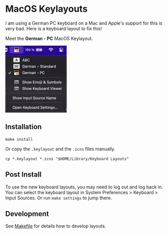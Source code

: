 MacOS Keylayouts
================
I am using a German PC keyboard on a Mac and Apple's support for this is very bad. Here is a keyboard layout to fix this!

Meet the **German - PC** MacOS Keylayout.

<img src="German-PC.iconset/Assets/menubar-example.png" alt="German - PC keylayout icon" width="192"/>

Installation
------------

    make install

Or copy the `.keylayout` and the `.icns` files manually.

    cp *.keylayout *.icns "$HOME/Library/Keyboard Layouts"

Post Install
------------
To use the new keyboard layouts, you may need to log out and log back in.
You can select the keyboard layout in System Preferences > Keyboard > Input Sources. Or run `make settings` to jump there.

Development
-----------
See [Makefile](Makefile) for details how to develop layouts.
